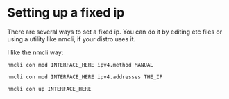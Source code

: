 # Setting up a fixed ip

There are several ways to set a fixed ip. You can do it by editing etc files or using a utility like nmcli, if your distro uses it.

I like the nmcli way:

`nmcli con mod INTERFACE_HERE ipv4.method MANUAL`
 
`nmcli con mod INTERFACE_HERE ipv4.addresses THE_IP`

`nmcli con up INTERFACE_HERE`

